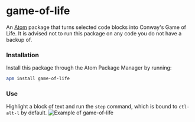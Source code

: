 # game-of-life

An [Atom](atom.io) package that turns selected code blocks into Conway's Game of Life. It is advised not to run this package on any code you do not have a backup of.

### Installation
Install this package through the Atom Package Manager by running:
```sh
apm install game-of-life
```

### Use
Highlight a block of text and run the `step` command, which is bound to `ctl-alt-l` by default.
![Example of game-of-life](/example.gif)
